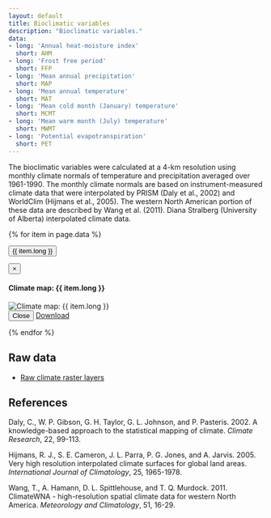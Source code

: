 ```yaml
---
layout: default
title: Bioclimatic variables
description: "Bioclimatic variables."
data:
- long: 'Annual heat-moisture index'
  short: AHM
- long: 'Frost free period'
  short: FFP
- long: 'Mean annual precipitation'
  short: MAP
- long: 'Mean annual temperature'
  short: MAT
- long: 'Mean cold month (January) temperature'
  short: MCMT
- long: 'Mean warm month (July) temperature'
  short: MWMT
- long: 'Potential evapotranspiration'
  short: PET
---
```


The bioclimatic variables were calculated at a 4-km resolution using monthly climate normals of temperature and precipitation averaged over 1961-1990. The monthly climate normals are based on instrument-measured climate data that were interpolated by PRISM (Daly et al., 2002) and WorldClim (Hijmans et al., 2005). The western North American portion of these data are described by Wang et al. (2011). Diana Stralberg (University of Alberta) interpolated climate data.

{% for item in page.data %}

<button type="button" class="btn btn-primary" data-toggle="modal" data-target="#modal-{{ item.short }}">{{ item.long }}</button>

<div class="modal fade" id="modal-{{ item.short }}" tabindex="-1" role="dialog" aria-labelledby="modal-{{ item.short }}-label">
  <div class="modal-dialog" role="document">
    <div class="modal-content">
      <div class="modal-header">
        <button type="button" class="close" data-dismiss="modal" aria-label="Close"><span aria-hidden="true">&times;</span></button>
        <h4 class="modal-title" id="modal-lichens-label">Climate map: {{ item.long }}</h4>
      </div>
      <div class="modal-body">
        <img src="{{ site.contents }}/geospatial/climate/{{ item.short }}.png" class="img-responsive" alt="Climate map: {{ item.long }}"/>
      </div>
      <div class="modal-footer">
        <button type="button" class="btn btn-default" data-dismiss="modal">Close</button>
        <a class="btn btn-primary" href="{{ site.ftproot }}/geospatial/climate/climate_grid.zip">Download <i class="fa fa-download"></i></a>
      </div>
    </div>
  </div>
</div>

{% endfor %}

## Raw data

* <a href="{{ site.ftproot }}/geospatial/climate/climate_grid.zip">Raw climate raster layers</a> 

## References

Daly, C., W. P. Gibson, G. H. Taylor, G. L. Johnson, and P. Pasteris. 2002. A knowledge-based approach to the statistical mapping of climate. *Climate Research*, 22, 99-113.

Hijmans, R. J., S. E. Cameron, J. L. Parra, P. G. Jones, and A. Jarvis. 2005. Very high resolution interpolated climate surfaces for global land areas. *International Journal of Climatology*, 25, 1965-1978.

Wang, T., A. Hamann, D. L. Spittlehouse, and T. Q. Murdock. 2011. ClimateWNA - high-resolution spatial climate data for western North America. *Meteorology and Climatology*, 51, 16-29.
